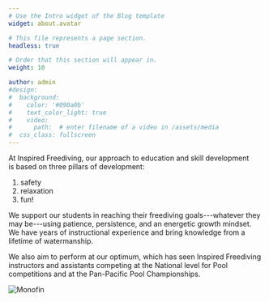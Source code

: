 ```yaml
---
# Use the Intro widget of the Blog template
widget: about.avatar

# This file represents a page section.
headless: true

# Order that this section will appear in.
weight: 10

author: admin
#design:
#  background:
#    color: '#090a0b'
#    text_color_light: true
#    video:
#      path:  # enter filename of a video in /assets/media
#  css_class: fullscreen
---
```


<div style="text-align: left">

At Inspired Freediving, our approach to education and skill development<br>
is based on three pillars of development:
1. safety
2. relaxation
4. fun!

We support our students in reaching their freediving goals---whatever they may be---using patience, persistence, and an energetic growth mindset.
We have years of instructional experience and bring knowledge from a lifetime of watermanship.

We also aim to perform at our optimum, which has seen Inspired Freediving instructors and assistants competing at the National level for Pool competitions and at the Pan-Pacific Pool Championships.


![Monofin](monofin.jpg)

</div>
